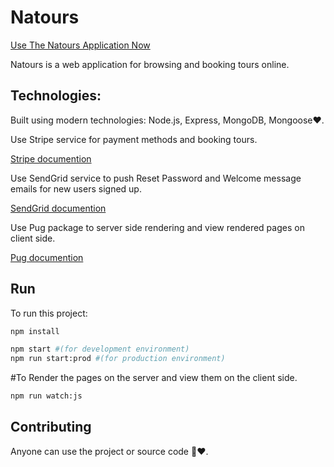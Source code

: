 # Natours

[Use The Natours Application Now](https://natours-ygyy.onrender.com/)

Natours is a web application for browsing and booking tours online.

## Technologies:

Built using modern technologies: Node.js, Express, MongoDB, Mongoose❤️.

Use Stripe service for payment methods and booking tours.

[Stripe documention](https://stripe.com/docs)

Use SendGrid service to push Reset Password and Welcome message emails for new users signed up.

[SendGrid documention](https://docs.sendgrid.com/for-developers/sending-email/getting-started-smtp)

Use Pug package to server side rendering and view rendered pages on client side.

[Pug documention](https://pugjs.org/api/getting-started.html)

## Run

To run this project:

```bash
npm install
```

```bash
npm start #(for development environment)
npm run start:prod #(for production environment)
```

#To Render the pages on the server and view them on the client side.

```bash
npm run watch:js
```

## Contributing

Anyone can use the project or source code 🤝❤️.
